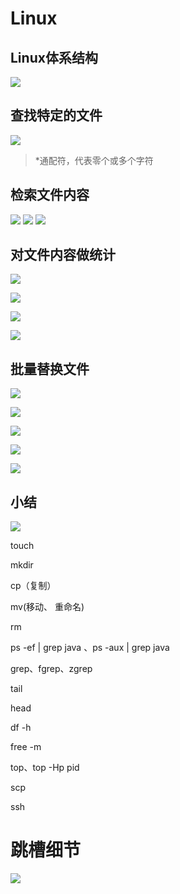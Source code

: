 # Linux

## Linux体系结构

![](assert\2019-08-26_09-10-06.png)

## 查找特定的文件

![](assert\2019-08-26_09-24-25.png)

> *通配符，代表零个或多个字符

## 检索文件内容

![](assert\2019-08-26_09-41-45.png)
![](assert\2019-08-26_09-42-04.png)
![](assert\2019-08-26_09-39-54.png)

## 对文件内容做统计

![](assert\2019-08-26_09-44-42.png)

![](assert\2019-08-26_09-52-03.png)

![](assert\2019-08-26_09-52-48.png)

![](assert\2019-08-26_09-58-12.png)

## 批量替换文件

![](assert\2019-08-26_10-02-47.png)

![](assert\2019-08-26_10-01-18.png)

![](assert\2019-08-26_10-02-15.png)

![](assert\2019-08-26_10-05-03.png)

![](assert\2019-08-26_10-08-18.png)

## 小结

![](assert\2019-08-26_10-08-43.png)

touch

mkdir

cp（复制）

mv(移动、 重命名)

rm

ps -ef | grep java   、ps -aux | grep java

grep、fgrep、zgrep

tail

head

df -h

free -m

top、top -Hp pid

scp

ssh

# 跳槽细节

![](assert\2019-08-26_10-10-53.png)

